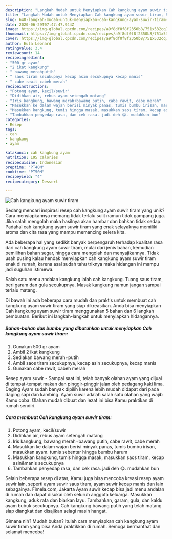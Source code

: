 ```yaml
---
description: "Langkah Mudah untuk Menyiapkan Cah kangkung ayam suwir tiram, Bikin Ngiler"
title: "Langkah Mudah untuk Menyiapkan Cah kangkung ayam suwir tiram, Bikin Ngiler"
slug: 640-langkah-mudah-untuk-menyiapkan-cah-kangkung-ayam-suwir-tiram-bikin-ngiler
date: 2020-06-29T07:47:47.944Z
image: https://img-global.cpcdn.com/recipes/a9f8df0f8f2350b8/751x532cq70/cah-kangkung-ayam-suwir-tiram-foto-resep-utama.jpg
thumbnail: https://img-global.cpcdn.com/recipes/a9f8df0f8f2350b8/751x532cq70/cah-kangkung-ayam-suwir-tiram-foto-resep-utama.jpg
cover: https://img-global.cpcdn.com/recipes/a9f8df0f8f2350b8/751x532cq70/cah-kangkung-ayam-suwir-tiram-foto-resep-utama.jpg
author: Eula Leonard
ratingvalue: 3.4
reviewcount: 14
recipeingredient:
- "500 gr ayam"
- "2 ikat kangkung"
- " bawang merahputih"
- " saos tiram secukupnya kecap asin secukupnya kecap manis"
- " cabe rawit cabeh merah"
recipeinstructions:
- "Potong ayam, kecil/suwir"
- "Didihkan air, rebus ayam setengah matang"
- "Iris kangkung, bawang merah+bawang putih, cabe rawit, cabe merah"
- "Masukkan ke dalam wajan berisi minyak panas, tumis bumbu irisan, masukkan ayam. tumis sebentar hingga bumbu harum"
- "Masukkan kangkung, tumis hingga masak, masukkan saos tiram, kecap asin&amp;manis secukupnya"
- "Tambahkan penyedap rasa, dan cek rasa. jadi deh 😋. mudahkan bun"
categories:
- Resep
tags:
- cah
- kangkung
- ayam

katakunci: cah kangkung ayam 
nutrition: 195 calories
recipecuisine: Indonesian
preptime: "PT40M"
cooktime: "PT50M"
recipeyield: "4"
recipecategory: Dessert

---
```



![Cah kangkung ayam suwir tiram](https://img-global.cpcdn.com/recipes/a9f8df0f8f2350b8/751x532cq70/cah-kangkung-ayam-suwir-tiram-foto-resep-utama.jpg)

Sedang mencari inspirasi resep cah kangkung ayam suwir tiram yang unik? Cara menyiapkannya memang tidak terlalu sulit namun tidak gampang juga. Jika salah mengolah maka hasilnya akan hambar dan bahkan tidak sedap. Padahal cah kangkung ayam suwir tiram yang enak selayaknya memiliki aroma dan cita rasa yang mampu memancing selera kita.

Ada beberapa hal yang sedikit banyak berpengaruh terhadap kualitas rasa dari cah kangkung ayam suwir tiram, mulai dari jenis bahan, kemudian pemilihan bahan segar, hingga cara mengolah dan menyajikannya. Tidak usah pusing kalau hendak menyiapkan cah kangkung ayam suwir tiram enak di rumah, karena asal sudah tahu triknya maka hidangan ini mampu jadi suguhan istimewa.

Salah satu menu andalan kangkung ialah cah kangkung. Tuang saus tiram, beri garam dan gula secukupnya. Masak kangkung namun jangan sampai terlalu matang.


Di bawah ini ada beberapa cara mudah dan praktis untuk membuat cah kangkung ayam suwir tiram yang siap dikreasikan. Anda bisa menyiapkan Cah kangkung ayam suwir tiram menggunakan 5 bahan dan 6 langkah pembuatan. Berikut ini langkah-langkah untuk menyiapkan hidangannya.

<!--inarticleads1-->

##### Bahan-bahan dan bumbu yang dibutuhkan untuk menyiapkan Cah kangkung ayam suwir tiram:

1. Gunakan 500 gr ayam
1. Ambil 2 ikat kangkung
1. Sediakan  bawang merah+putih
1. Ambil  saos tiram secukupnya, kecap asin secukupnya, kecap manis
1. Gunakan  cabe rawit, cabeh merah


Resep ayam suwir - Sampai saat ini, telah banyak olahan ayam yang dijual di tempat-tempat makan dan pinggir-pinggir jalan oleh pedagang kaki lima. Daging Ayam sudah banyak dipilih karena lebih mudah didapat dari pada daging sapi dan kambing. Ayam suwir adalah salah satu olahan yang wajib Kamu coba. Olahan mudah dibuat dan lezat ini bisa Kamu praktikan di rumah sendiri. 

<!--inarticleads2-->

##### Cara membuat Cah kangkung ayam suwir tiram:

1. Potong ayam, kecil/suwir
1. Didihkan air, rebus ayam setengah matang
1. Iris kangkung, bawang merah+bawang putih, cabe rawit, cabe merah
1. Masukkan ke dalam wajan berisi minyak panas, tumis bumbu irisan, masukkan ayam. tumis sebentar hingga bumbu harum
1. Masukkan kangkung, tumis hingga masak, masukkan saos tiram, kecap asin&amp;manis secukupnya
1. Tambahkan penyedap rasa, dan cek rasa. jadi deh 😋. mudahkan bun


Selain beberapa resep di atas, Kamu juga bisa mencoba kreasi resep ayam suwir lain, seperti ayam suwir saus tiram, ayam suwir kecap manis dan lain sebagainya. Fimela.com, Jakarta Ayam suwir kecap bisa jadi menu andalan di rumah dan dapat disukai oleh seluruh anggota keluarga. Masukkan kangkung, aduk rata dan biarkan layu. Tambahkan, garam, gula, dan kaldu ayam bubuk secukupnya. Cah kangkung bawang putih yang telah matang siap diangkat dan disajikan selagi masih hangat. 

Gimana nih? Mudah bukan? Itulah cara menyiapkan cah kangkung ayam suwir tiram yang bisa Anda praktikkan di rumah. Semoga bermanfaat dan selamat mencoba!
